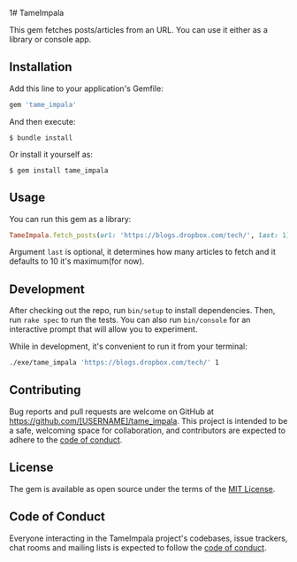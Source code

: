 1# TameImpala

This gem fetches posts/articles from an URL. You can use it either as a library or console app.

## Installation

Add this line to your application's Gemfile:

```ruby
gem 'tame_impala'
```

And then execute:

    $ bundle install

Or install it yourself as:

    $ gem install tame_impala

## Usage

You can run this gem as a library:

```ruby
TameImpala.fetch_posts(url: 'https://blogs.dropbox.com/tech/', last: 1)
```

Argument ```last``` is optional, it determines how many articles to fetch and it defaults to 10 it's maximum(for now).

## Development

After checking out the repo, run `bin/setup` to install dependencies. Then, run `rake spec` to run the tests. You can also run `bin/console` for an interactive prompt that will allow you to experiment.

While in development, it's convenient to run it from your terminal:

```bash
./exe/tame_impala 'https://blogs.dropbox.com/tech/' 1
```

## Contributing

Bug reports and pull requests are welcome on GitHub at https://github.com/[USERNAME]/tame_impala. This project is intended to be a safe, welcoming space for collaboration, and contributors are expected to adhere to the [code of conduct](https://github.com/[USERNAME]/tame_impala/blob/master/CODE_OF_CONDUCT.md).

## License

The gem is available as open source under the terms of the [MIT License](https://opensource.org/licenses/MIT).

## Code of Conduct

Everyone interacting in the TameImpala project's codebases, issue trackers, chat rooms and mailing lists is expected to follow the [code of conduct](https://github.com/[USERNAME]/tame_impala/blob/master/CODE_OF_CONDUCT.md).
